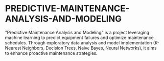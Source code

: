 # PREDICTIVE-MAINTENANCE-ANALYSIS-AND-MODELING
"Predictive Maintenance Analysis and Modeling" is a project leveraging machine learning to predict equipment failures and optimize maintenance schedules. Through exploratory data analysis and model implementation (K-Nearest Neighbors, Decision Trees, Naive Bayes, Neural Networks), it aims to enhance proactive maintenance strategies.
